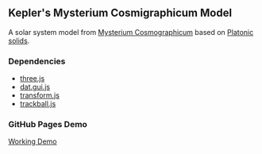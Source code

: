 Kepler's Mysterium Cosmigraphicum Model
----------------------------------------------------------------------------------
A solar system model from [Mysterium Cosmographicum](https://en.wikipedia.org/wiki/Mysterium_Cosmographicum) based on [Platonic solids](https://en.wikipedia.org/wiki/Platonic_solid).

### Dependencies
 * [three.js](https://threejs.org/)
 * [dat.gui.js](https://github.com/dataarts/dat.gui)
 * [transform.js](https://threejs.org/docs/#examples/en/controls/TransformControls)
 * [trackball.js](https://threejs.org/docs/#examples/en/controls/TrackballControls)


### GitHub Pages Demo
[Working Demo](https://abc-3.github.io/kepler)
